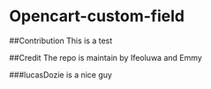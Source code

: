 # Opencart-custom-field

##Contribution
This is a test

##Credit
The repo is maintain by Ifeoluwa and Emmy

###lucasDozie is a nice guy